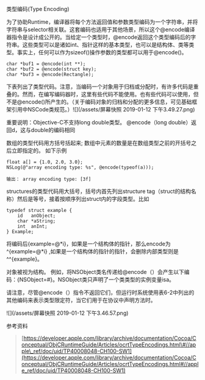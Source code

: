 类型编码\(Type Encoding\)

为了协助Runtime，编译器将每个方法返回值和参数类型编码为一个字符串，并将字符串与selector相关联。这套编码也适用于其他场景，所以这个@encode编译器指令是设计成公开的。当给定一个类型时，@encode返回这个类型编码后的字符串。这些类型可以是诸如int、指针这样的基本类型，也可以是结构体、类等类型。事实上，任何可以作为sizeof\(\)操作参数的类型都可以用于@encode\(\)。

```
char *buf1 = @encode(int **);
char *buf2 = @encode(struct key);
char *buf3 = @encode(Rectangle);
```

下表列出了类型代码。注意，当编码一个对象用于归档或分配时，有许多代码是重叠的。然而，在编写编码器时，这里有些代码不能使用。也有些代码可以使用，但不是@encode\(\)所产生的。（关于编码对象的归档和分配的更多信息，可见基础框架引用中NSCode类规范。）![](/assets/屏幕快照 2019-01-12 下午3.49.27.png)

重要说明：Objective-C不支持long double类型。 @encode（long double）返回d，这与double的编码相同

数组的类型代码用方括号括起来; 数组中元素的数量是在数组类型之前的开括号之后立即指定的。 如下示例

```
float a[] = {1.0, 2.0, 3.0};
NSLog(@"array encoding type: %s", @encode(typeof(a)));

输出： array encoding type: [3f]
```

structures的类型代码用大括号，括号内首先列出structure tag（struct的结构名称）然后是等号，接着按顺序列出struct内的字段类型。比如

```
typedef struct example {
    id   anObject;
    char *aString;
    int  anInt;
} Example;
```

将编码后{example=@\*i}，如果是一个结构体的指针，那么encode为 ^{example=@\*i} ,如果是一个结构体的指针的指针，会删除内部类型则是 ^^{example}。

对象被视为结构。 例如，将NSObject类名传递给@encode（）会产生以下编码：{NSObject=\#}。NSObject类只声明了一个类类型的实例变量isa。

请注意，尽管@encode（）指令不返回它们，但运行时系统使用表6-2中列出的其他编码来表示类型限定符，当它们用于在协议中声明方法时。

![](/assets/屏幕快照 2019-01-12 下午3.46.57.png)

参考资料

> [https://developer.apple.com/library/archive/documentation/Cocoa/Conceptual/ObjCRuntimeGuide/Articles/ocrtTypeEncodings.html\#//apple\_ref/doc/uid/TP40008048-CH100-SW1](https://developer.apple.com/library/archive/documentation/Cocoa/Conceptual/ObjCRuntimeGuide/Articles/ocrtTypeEncodings.html#//apple_ref/doc/uid/TP40008048-CH100-SW1)



